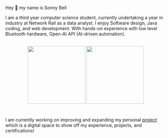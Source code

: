 #
Hey :wave: my name is Sonny Bell

I am a third year computer science student, currently undertaking a year in industry at Network Rail as a data analyst. I enjoy Software design, Java coding, and web development. With hands-on experience with low level Bluetooth hardware, Open-AI API (AI-driven automation).


##
<div align="center">
  <!-- Displays general GitHub stats -->
  <img src="https://github-readme-stats.vercel.app/api?username=Dualboi&show_icons=true&theme=transparent" height="180"/>
  <!-- Displays Top Most used langauges -->
 <img src="https://github-readme-stats.vercel.app/api/top-langs/?username=Dualboi&layout=compact&theme=transparent" height="180"/>
</div>

#
I am currently working on improving and expanding my personal [project](https://github.com/Duilboi/SonnyBellPortfolio) which is a digital space to show off my experience, projects, and certifications!

<!--
**Dualboi/Dualboi** is a ✨ _special_ ✨ repository because its `README.md` (this file) appears on your GitHub profile.

Here are some ideas to get you started:

- 🔭 I’m currently working on ...
- 🌱 I’m currently learning ...
- 👯 I’m looking to collaborate on ...
- 🤔 I’m looking for help with ...
- 💬 Ask me about ...
- 📫 How to reach me: ...
- 😄 Pronouns: ...
- ⚡ Fun fact: ...
-->
